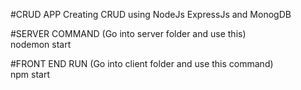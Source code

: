 #CRUD APP
Creating CRUD using NodeJs ExpressJs and MonogDB

#SERVER COMMAND (Go into server folder and use this) <br>
nodemon start

#FRONT END RUN (Go into client folder and use this command) <br>
npm start